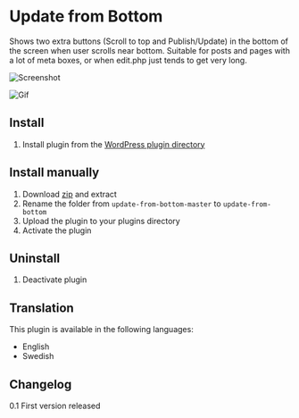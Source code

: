 # Update from Bottom

Shows two extra buttons (Scroll to top and Publish/Update) in the bottom of the screen when user scrolls near bottom. Suitable for posts and pages with a lot of meta boxes, or when edit.php just tends to get very long.

![Screenshot](http://dropbox.urre.me/update-from-bottom.png)

![Gif](http://dropbox.urre.me/update-from-bottom.gif)

## Install
1. Install plugin from the [WordPress plugin directory](http://wordpress.org/plugins/update-from-bottom/)

## Install manually
1. Download [zip](https://github.com/urre/update-from-bottom/archive/master.zip) and extract
2. Rename the folder from `update-from-bottom-master` to `update-from-bottom`
3. Upload the plugin to your plugins directory
4. Activate the plugin

## Uninstall
1. Deactivate plugin

## Translation

This plugin is available in the following languages:

+ English
+ Swedish

## Changelog

0.1 First version released